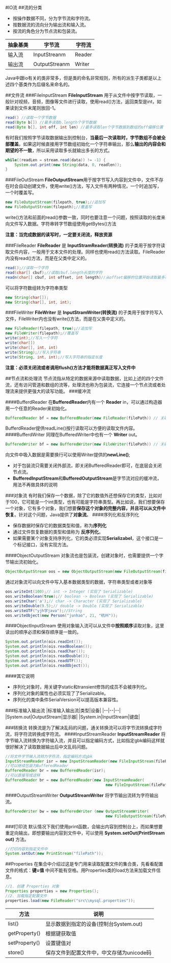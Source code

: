 #IO流
##流的分类
* 按操作数据不同，分为字节流和字符流。
* 按数据流的流向分为输出流和输入流。
* 按流的角色分为节点流和包装流。
  
|抽象基类|字节流|字符流|
|--|--|--|
|输入流|InputStreanm|Reader|
|输出流|OutputStreanm|Writer|
Java中跟io有关的类非常多，但是类的命名非常规则，所有的派生子类都是以上述四个基类作为后缀名来命名的。

##文件流
###FileInputStream
**FileInputStream** 用于从文件中按字节读取，一般针对视频，音频，图像等文件进行读取，使用read()方法，返回类型是int，如果读到文件末尾则放回-1。
~~~Java
read() //读取一个字节数据
read(Byte b[]) //最多读取b.length个字节数据
read(Byte b[], int off, int len) //最多读取len个字节数据到数组的off偏移位置
~~~
有时我们按照字节读取数据输出到控制台，**当最后一次读取时，字节数组不会被全部覆盖**，如果这时候直接用字节数组初始化一个字符串输出，那么**输出的内容会和期望的不一致**，所以采用读取多长就输出多长的方式。
~~~Java
while((readLen = stream.read(data)) != -1) {
    System.out.print(new String(data, 0, readlen));
}
~~~
###FileOutStream
**FileOutputStream**用于按字节写入内容到文件中，文件不存在时会自动创建文件，使用write()方法，写入文件有两种情况，一个时追加写，一个时覆盖写。
~~~Java
new FileOutputStream(filepath, true);//追加写
new FileOutputStream(filepath);//覆盖写
~~~
write()方法和前面的read()参数一致，同时也要注意一个问题，按照读取的长度来向文件写入数据。字符串转字节数组使用getBytes()方法

**注意：当完成数据的读写时，一定要关闭流，释放资源**

###FileReader
**FileReader** 是 **InputStramReader(转换流)** 的子类用于按字符读取文件内容，一般用于文本文件的处理。同样也使用read()方法读取。FileReader内没有read()方法，而是在父类中定义的。
~~~Java
read();//读取一个字符
read(char[] cbuf);//读取cbuf.length长度的字符
readn(char[] cbuf, int offset, int length)//从offset偏移的位置开始读取最多length长度的字符到数组中
~~~
可以将字符数组转为字符串类型
~~~Java
new String(char[]);
new String(char[], int, int);
~~~
###FileWriter
**FileWriter** 是 **InputStramWriter(转换流)** 的子类用于按字符写入文件，FileWriter内也没有write()方法，而是在父类中定义的。
~~~Java
new FileReader(filepath, true);//追加写
new FileWriter(filepath);//覆盖写
write(int);//写入一个字符
write(char[])
write(char[], int, int)
write(String);//写入字符串
write(String, int, int);//写入字符串的指定长度
~~~
**注意：必须关闭流或者调用flush()方法才能将数据真正写入文件中**

##节点流和处理流
节点流指从特定的数据来源中读取数据，比如上述的四个文件流，还有访问管道和数组的流等，处理流也称为包装流，它连接一个节点流或者处理流来提供更强大的读写功能。
###缓冲流

####BufferdReader
在**BufferedReader**内有一个 **Reader** in，可以通过构造器用一个任意的Reader来初始化。
~~~Java
BufferedReader bf = new BufferedReader(new FileReader(filePath)) // 关联一个文件流
~~~
BufferdReader提供readLine()按行读取可以方便的读取文件内容。
####BufferdWriter
同理在BufferedWriter中也有一个 **Writer** out。
~~~Java
BufferedWriter bf = new BufferedWriter(new FileWriter(filePath)) // 关联一个文件流
~~~
向文件中吸入数据是需要换行可以使用Writer提供的**newLine()**;

* 对于包装流只需要关闭外部流，即关闭BufferedReader即可，在底层会关闭节点流。
* **BufferedInputStream**和**BufferedOutputStream**是字节流对应的缓冲流，用法不再做具体的说明

###对象流
有时我们保存一个数据，除了它的数值外还想保存它的类型，比如对于100，它可能是一个int类型，也有可能是字符串类型。再比如说，我们想要保存一个对象，它有多个对象，我们想要**保存这个对象的完整内容，并且可以从文件中恢复**。针对这个问题，Java提供了**对象流**。
####序列化和反序列化
* 保存数据时保存它的数据类型和值，称为**序列化**
* 通过文件恢复数据的类型和值称为 **反序列化**。
* 如果需要某个对象支持序列化，它的类必须实现**Serializabel**，这个接口是一个标记接口，没有实现方法。

####ObjectOutputStream
对象流也是包装流，创建对象时，也需要提供一个字节输出流初始化。
~~~Java
ObjectOutputStream oos = new ObjectOutputStream(new FileOutputStream(filePath));
~~~
通过对象流可以向文件中写入基本数据类型的数据，字符串类型或者对象等
~~~Java
oos.writeInt(100);// int -> Integer (实现了 Serializable)
oos.writeBoolean(true);// boolean -> Boolean (实现了 Serializable)
oos.writeChar('a');// char -> Character (实现了 Serializable)
oos.writeDouble(9.5);// double -> Double (实现了 Serializable)
oos.writeUTF("yjh学java");//String
oos.writeObject(new Person("junhao", 21, "杭州"));
~~~

####ObjectInputStream
使用对象输入流可以从文件中**按照顺序**读取对象，这里读出的顺序必须和保存顺序是一致的。
~~~Java
System.out.println(ois.readInt());
System.out.println(ois.readBoolean());
System.out.println(ois.readChar());
System.out.println(ois.readDouble());
System.out.println(ois.readUTF());
System.out.println(ois.readObject());
~~~

####其它说明
* 序列化对象时，用关键字static和transient修饰的成员不会被序列化。
* 序列化对象的属性也必须实现了了Serializable。
* 序列化的类中条件SerialVersion可以提高版本兼容性。

###标准输入输出流
|标准输入输出流|类型|设备|
|--|--|--|
|System.out|OutputStream|显示器|
|System.in|InputStream|键盘|

###转换流
转换流是为了解决乱码的问题，通关转换流可以将字节流转换成字符流，将字符流转换成字符流。
####InputStreamReader
**InputStreamReader** 将字节输入流转换为字符输入流，并且可以指定编码方式，比如指定gbk编码这样就很好解决了读取数据输出后中文乱码问题。
~~~Java
//将文件字节输入流转为字符流，指定编码方式gbk
InputStreamReader isr = new InputStreamReader(new FileInputStream(filePath), "gbk");
//可以继续包装为BufferedReader
BufferedReader br = new BufferedReader(isr);
//可以直接写成这样
BufferedReader br = new BufferedReader(new InputStreamReader(
                                            new FileInputStream(filePath), "gbk"));
~~~

####OutputStreamWriter
**OutputStreamWriter** 将字节输出流转为字符输出流。
~~~Java
BufferedWriter bw = new BufferedWriter (new OutputStreamWriter(
                                            new FileOutputStream(filePath), "gbk"));
~~~

###打印流
默认情况下我们使用print函数，会输出内容到控制台上，而如果想要重定向输出，即想要输出内容到文件中，可以使用 **System.setOut(PrintStream out)** 方法。
~~~Java
//打印内容到指定文件中
System.setOut(new PrintStream("filePath"));
~~~

##Properties
在集合中介绍过这是专门用来读取配置文件的集合类，先看看配置文件的格式：**键=值** 中间不能有空格。用Properties类的load方法来加载文件信息。
~~~Java
//1. 创建 Properties 对象
Properties properties = new Properties();
//2. 加载指定配置文件
properties.load(new FileReader("src\\mysql.properties"));
~~~
|方法|说明|
|--|--|
|list()|显示数据到指定的设备(控制台System.out)|
|getProperty()|根据键获取值|
|setProperty()|设置键值对|
|store()|保存文件到配置文件中，中文存储为unicode码|